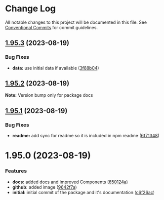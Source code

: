 # Change Log

All notable changes to this project will be documented in this file.
See [Conventional Commits](https://conventionalcommits.org) for commit guidelines.

## [1.95.3](https://github.com/wirewirewirewire/react-projection-mapping/compare/v1.95.2...v1.95.3) (2023-08-19)


### Bug Fixes

* **data:** use initial data if available ([3f88b04](https://github.com/wirewirewirewire/react-projection-mapping/commit/3f88b04318fa7382574cfdffca04bddc4f4d38a7))





## [1.95.2](https://github.com/wirewirewirewire/react-projection-mapping/compare/v1.95.1...v1.95.2) (2023-08-19)

**Note:** Version bump only for package docs





## [1.95.1](https://github.com/wirewirewirewire/react-projection-mapping/compare/v1.95.0...v1.95.1) (2023-08-19)


### Bug Fixes

* **readme:** add sync for readme so it is included in npm readme ([6f71348](https://github.com/wirewirewirewire/react-projection-mapping/commit/6f71348ccdbaf904b0ea63ce909a3c8c342a74bb))





# 1.95.0 (2023-08-19)


### Features

* **docs:** added docs and improved Components ([650124a](https://github.com/wirewirewirewire/react-projection-mapping/commit/650124aa057c9e029d079baf5bfae4de7d47f10b))
* **github:** added image ([9642f7a](https://github.com/wirewirewirewire/react-projection-mapping/commit/9642f7ad2101d450b4be56180d62163909f99b61))
* **initial:** initial commit of the package and it's documentation ([c6f26ac](https://github.com/wirewirewirewire/react-projection-mapping/commit/c6f26ac369582c96ec0b3c8e0b59c6be9fc69252))
